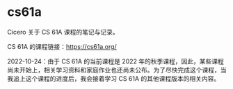# cs61a
Cicero 关于 CS 61A 课程的笔记与记录。

CS 61A 的课程链接：https://cs61a.org/

2022-10-24：由于 CS 61A 的当前课程是 2022 年的秋季课程，因此，某些课程尚未开始上，相关学习资料和家庭作业也还尚未公布。为了尽快完成这个课程，当我追上这个课程的进度后，我会接着学习 CS 61A 的其他课程版本的相关内容。
